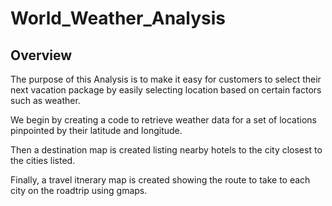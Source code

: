 # World_Weather_Analysis

## Overview

The purpose of this Analysis is to make it easy for customers to select their next vacation package by easily selecting location based on certain factors such as weather. 

We begin by creating a code to retrieve weather data for a set of locations pinpointed by their latitude and longitude. 

Then a destination map is created listing nearby hotels to the city closest to the cities listed. 

Finally, a travel itnerary map is created showing the route to take to each city on the roadtrip using gmaps. 
